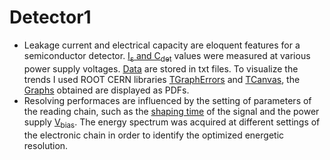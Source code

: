 # Detector1
- Leakage current and electrical capacity are eloquent features for a semiconductor detector. [I<sub>s</sub> and C<sub>det</sub>](Detector1/Is_Ceq) values were measured at various power supply voltages. [Data](Detector1/Is_Ceq/Data) are stored in txt files. To visualize the trends I used ROOT CERN libraries [TGraphErrors](https://root.cern.ch/doc/master/classTGraphErrors.html) and [TCanvas](https://root.cern.ch/doc/master/classTCanvas.html), the [Graphs](Detector1/Is_Ceq/Graphs) obtained are displayed as PDFs.
- Resolving performaces are influenced by the setting of parameters of the reading chain, such as the [shaping time](Detector1/Shaping_time) of the signal and the power supply [V<sub>bias</sub>](Detector1/Vbias). The energy spectrum was acquired at different settings of the electronic chain in order to identify the optimized energetic resolution.
